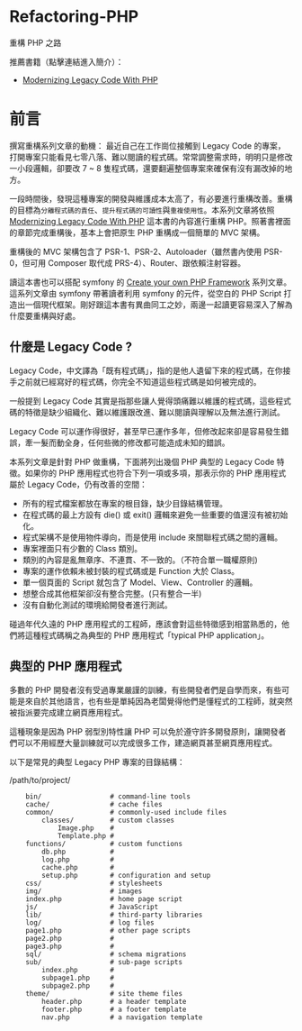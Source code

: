 # Refactoring-PHP
重構 PHP 之路

推薦書籍（點擊連結進入簡介）：

* [Modernizing Legacy Code With PHP](https://github.com/WadeHuang1993/Refactoring-PHP/wiki/Modernizing-Legacy-Code-With-PHP)

# 前言

撰寫重構系列文章的動機：
最近自己在工作崗位接觸到 Legacy Code 的專案，打開專案只能看見七零八落、難以閱讀的程式碼。常常調整需求時，明明只是修改一小段邏輯，卻要改 7 ~ 8 隻程式碼，還要翻遍整個專案來確保有沒有漏改掉的地方。

一段時間後，發現這種專案的開發與維護成本太高了，有必要進行重構改善。重構的目標為`分離程式碼的責任`、`提升程式碼的可讀性`與`重複使用性`。本系列文章將依照 [Modernizing Legacy Code With PHP](https://github.com/WadeHuang1993/Refactoring-PHP/wiki/Modernizing-Legacy-Code-With-PHP) 這本書的內容進行重構 PHP。照著書裡面的章節完成重構後，基本上會把原生 PHP 重構成一個簡單的 MVC 架構。

重構後的 MVC 架構包含了 PSR-1、PSR-2、Autoloader（雖然書內使用 PSR-0，但可用 Composer 取代成 PRS-4）、Router、跟依賴注射容器。

讀這本書也可以搭配 symfony 的 [Create your own PHP Framework](https://medium.com/shecodeafrica/building-your-own-custom-php-framework-part-1-1d24223bab18) 系列文章。這系列文章由 symfony 帶著讀者利用 symfony 的元件，從空白的 PHP Script 打造出一個現代框架。剛好跟這本書有異曲同工之妙，兩邊一起讀更容易深入了解為什麼要重構與好處。

## 什麼是 Legacy Code ?

Legacy Code，中文譯為「既有程式碼」，指的是他人遺留下來的程式碼，在你接手之前就已經寫好的程式碼，你完全不知道這些程式碼是如何被完成的。

一般提到 Legacy Code 其實是指那些讓人覺得頭痛難以維護的程式碼，這些程式碼的特徵是缺少組織化、難以維護跟改進、難以閱讀與理解以及無法進行測試。

Legacy Code 可以運作得很好，甚至早已運作多年，但修改起來卻是容易發生錯誤，牽一髮而動全身，任何些微的修改都可能造成未知的錯誤。

本系列文章是針對 PHP 做重構，下面將列出幾個 PHP 典型的 Legacy Code 特徵。如果你的 PHP 應用程式也符合下列一項或多項，那表示你的 PHP 應用程式屬於 Legacy Code，仍有改善的空間：

* 所有的程式檔案都放在專案的根目錄，缺少目錄結構管理。
* 在程式碼的最上方設有 die() 或 exit() 邏輯來避免一些重要的值還沒有被初始化。
* 程式架構不是使用物件導向，而是使用 include 來關聯程式碼之間的邏輯。
* 專案裡面只有少數的 Class 類別。
* 類別的內容是亂無章序、不連貫、不一致的。（不符合單一職權原則)
* 專案的運作依賴未被封裝的程式碼或是 Function 大於 Class。
* 單一個頁面的 Script 就包含了 Model、View、Controller 的邏輯。
* 想整合成其他框架卻沒有整合完整。(只有整合一半)
* 沒有自動化測試的環境給開發者進行測試。

碰過年代久遠的 PHP 應用程式的工程師，應該會對這些特徵感到相當熟悉的，他們將這種程式碼稱之為典型的 PHP 應用程式「typical PHP application」。

## 典型的 PHP 應用程式

多數的 PHP 開發者沒有受過專業嚴謹的訓練，有些開發者們是自學而來，有些可能是來自於其他語言，也有些是單純因為老闆覺得他們是懂程式的工程師，就突然被指派要完成建立網頁應用程式。

這種現象是因為 PHP 弱型別特性讓 PHP 可以免於遵守許多開發原則，讓開發者們可以不用經歷大量訓練就可以完成很多工作，建造網頁甚至網頁應用程式。

以下是常見的典型 Legacy PHP 專案的目錄結構：

/path/to/project/
```
    bin/                 # command-line tools
    cache/               # cache files
    common/              # commonly-used include files
        classes/         # custom classes
            Image.php    #
            Template.php #
    functions/           # custom functions
        db.php           #
        log.php          #
        cache.php        #
        setup.php        # configuration and setup
    css/                 # stylesheets
    img/                 # images
    index.php            # home page script
    js/                  # JavaScript
    lib/                 # third-party libraries
    log/                 # log files
    page1.php            # other page scripts
    page2.php            #
    page3.php            #
    sql/                 # schema migrations
    sub/                 # sub-page scripts
        index.php        #
        subpage1.php     #
        subpage2.php     #
    theme/               # site theme files
        header.php       # a header template
        footer.php       # a footer template
        nav.php          # a navigation template
```



